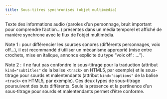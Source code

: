 ```yaml
---
title: Sous-titres synchronisés (objet multimédia)
---
```


Texte des informations audio (paroles d’un personnage, bruit important pour comprendre l’action…) présentes dans un média temporel et affiché de manière synchrone avec le flux de l’objet multimédia.

Note 1 : pour différencier les sources sonores (différents personnages, voix off…), il est recommandé d’utiliser un mécanisme approprié (mise entre crochets, mise en italique, annonce explicite du type “voix off : …”).

Note 2 : il ne faut pas confondre le sous-titrage pour la traduction (attribut `kind="subtitles"` de la balise `<track>` en HTML5, par exemple) et le sous-titrage pour sourds et malentendants (attribut `kind="captions"` de la balise `<track>` en HTML5, par exemple). Ces deux types de sous-titrage poursuivent des buts différents. Seule la présence et la pertinence d’un sous-titrage pour sourds et malentendants permet d’être conforme.
